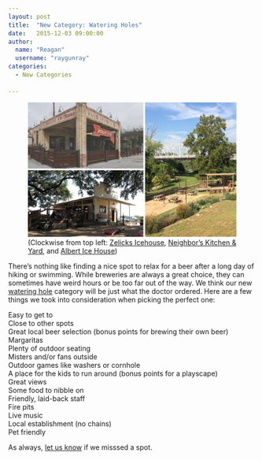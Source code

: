 ```yaml
---
layout: post
title:  "New Category: Watering Holes"
date:   2015-12-03 09:00:00
author:
  name: "Reagan"
  username: "raygunray"
categories:
  - New Categories

---
```

<figure>
<img src="/assets/img/wateringholes.jpg" alt="Watering Holes"/>
<figcaption>(Clockwise from top left: <a href="https://godaytrip.com/spots/zelicks-icehouse">Zelicks Icehouse</a>, <a href="https://godaytrip.com/spots/neighbor-s-kitchen-yard">Neighbor’s Kitchen & Yard</a>, and <a href="https://godaytrip.com/spots/albert-dance-hall">Albert Ice House</a>)</figcaption>
</figure>

There’s nothing like finding a nice spot to relax for a beer after a long day of hiking or swimming. While breweries are always a great choice, they can sometimes have weird hours or be too far out of the way. We think our new [watering hole](https://godaytrip.com/categories/watering-holes) category will be just what the doctor ordered. Here are a few things we took into consideration when picking the perfect one:


Easy to get to  
Close to other spots  
Great local beer selection (bonus points for brewing their own beer)    
Margaritas  
Plenty of outdoor seating  
Misters and/or fans outside        
Outdoor games like washers or cornhole  
A place for the kids to run around (bonus points for a playscape)  
Great views  
Some food to nibble on  
Friendly, laid-back staff  
Fire pits  
Live music  
Local establishment (no chains)        
Pet friendly  

As always, [let us know](https://docs.google.com/forms/d/1p1ZOjZuxCkEjNFhlymLtkas4x_Nms1sCQnaRSrzPKAM/viewform?c=0&w=1) if we misssed a spot.
